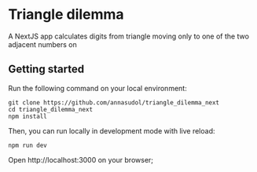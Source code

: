# Triangle dilemma

A NextJS app calculates digits from triangle moving only to one of the two adjacent numbers on

## Getting started

Run the following command on your local environment:

```shell
git clone https://github.com/annasudol/triangle_dilemma_next
cd triangle_dilemma_next
npm install
```

Then, you can run locally in development mode with live reload:

```shell
npm run dev
```

Open http://localhost:3000 on your browser;